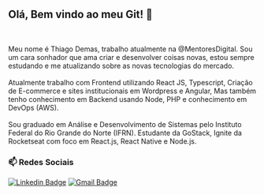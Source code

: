 <h2 >
    Olá, Bem vindo ao meu Git! 👋 
</h2>
<br>

<p>
 Meu nome é Thiago Demas, trabalho atualmente na @MentoresDigital.
Sou um cara sonhador que ama criar e desenvolver coisas novas, estou sempre estudando e me atualizando sobre as novas tecnologias do mercado.
<br/></br>
Atualmente trabalho com Frontend utilizando React JS, Typescript, Criação de E-commerce e sites institucionais em Wordpress e Angular, Mas também tenho conhecimento em Backend usando Node, PHP e conhecimento em DevOps (AWS).
<br/></br>
Sou graduado em Análise e Desenvolvimento de Sistemas pelo Instituto Federal do Rio Grande do Norte (IFRN). Estudante da GoStack, Ignite da Rocketseat com foco em React.js, React Native e Node.js.
 </p>
<h3> 📫 Redes Sociais</h3>

[![Linkedin Badge](https://img.shields.io/badge/-LinkedIn-blue?style=flat-square&logo=Linkedin&logoColor=white&link=https://www.linkedin.com/in/hiuryoliveira/)](https://www.linkedin.com/in/thiagodemas/)
[![Gmail Badge](https://img.shields.io/badge/-Gmail-c14438?style=flat-square&logo=Gmail&logoColor=white&link=mailto:hiuryo1996@gmail.com)](mailto:thiago.demas7@gmail.com)



